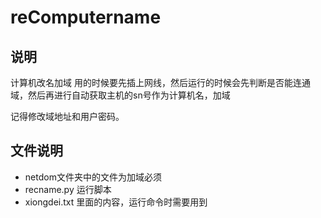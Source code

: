 # reComputername

## 说明
计算机改名加域
用的时候要先插上网线，然后运行的时候会先判断是否能连通域，然后再进行自动获取主机的sn号作为计算机名，加域

记得修改域地址和用户密码。


## 文件说明

- netdom文件夹中的文件为加域必须
- recname.py 运行脚本
- xiongdei.txt 里面的内容，运行命令时需要用到


